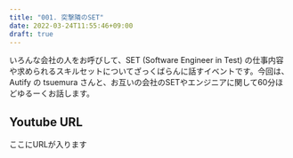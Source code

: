 ```yaml
---
title: "001. 突撃隣のSET"
date: 2022-03-24T11:55:46+09:00
draft: true
---
```


いろんな会社の人をお呼びして、SET (Software Engineer in Test) の仕事内容や求められるスキルセットについてざっくばらんに話すイベントです。今回は、Autify の tsuemura さんと、お互いの会社のSETやエンジニアに関して60分ほどゆるーくお話します。

## Youtube URL

ここにURLが入ります
